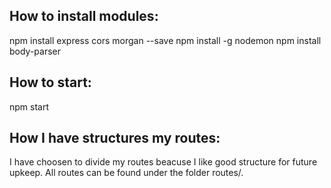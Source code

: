 ## How to install modules:
npm install express cors morgan --save
npm install -g nodemon
npm install body-parser

## How to start:
npm start

## How I have structures my routes:
I have choosen to divide my routes beacuse I like good structure for future upkeep. All routes can be found under the folder routes/. 





